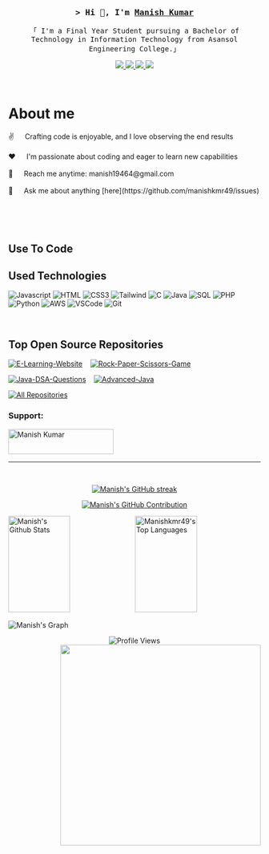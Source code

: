 <!-- Intro  -->
<h3 align="center">
        <samp>&gt; Hi 👋, I'm
                <b><a target="_blank" href="https://manishkmr49.github.io/Portfolio-Manish-Kumar/">Manish Kumar</a></b>
        </samp>
</h3>

<p align="center">
        <samp>「 I'm a Final Year Student pursuing a Bachelor of Technology in Information Technology from Asansol Engineering College.」
        </samp>
</p>

<p align="center">
 <a href="https://manishkmr49.github.io/Portfolio-Manish-Kumar/" target="blank">
  <img src="https://img.shields.io/badge/Website-DC143C?style=for-the-badge&logo=medium&logoColor=white"/>
 </a>
 <a href="https://www.linkedin.com/in/manish-kumar-7b0535229/" target="_blank">
  <img src="https://img.shields.io/badge/LinkedIn-0077B5?style=for-the-badge&logo=linkedin&logoColor=white"/>
 </a>
 <a href="https://x.com/Manishkmr03" target="_blank">
  <img src="https://img.shields.io/badge/Twitter-1DA1F2?style=for-the-badge&logo=twitter&logoColor=white"/>
 </a>
 <a href="https://www.instagram.com/manishkmr49" target="_blank">
  <img src="https://img.shields.io/badge/Instagram-fe4164?style=for-the-badge&logo=instagram&logoColor=white"/>
 </a>
</p>
<br />

<!-- About Section -->
# About me

<p>
 ✌️ &emsp; Crafting code is enjoyable, and I love observing the end results <br/><br/>
 ❤️ &emsp; I'm passionate about coding and eager to learn new capabilities <br/><br/>
 📧 &emsp; Reach me anytime: manish19464@gmail.com<br/><br/>
 💬 &emsp; Ask me about anything [here](https://github.com/manishkmr49/issues)
</p>

<br/>
<br/>
<br/>

## Use To Code

## Used Technologies

![Javascript](https://img.shields.io/badge/Javascript-F0DB4F?style=for-the-badge&labelColor=black&logo=javascript&logoColor=F0DB4F)
![HTML](https://img.shields.io/badge/HTML5-E34F26?style=for-the-badge&logo=html5&logoColor=white)
![CSS3](https://img.shields.io/badge/CSS3-1572B6?style=for-the-badge&logo=css3&logoColor=white)
![Tailwind](https://img.shields.io/badge/Tailwind_CSS-092749?style=for-the-badge&logo=tailwindcss&logoColor=06B6D4&labelColor=000000)
![C](https://img.shields.io/badge/C-A8B9CC?style=for-the-badge&logo=c&logoColor=white)
![Java](https://img.shields.io/badge/Java-007396?style=for-the-badge&logo=openjdk&logoColor=white)
![SQL](https://img.shields.io/badge/SQL-4479A1?style=for-the-badge&logo=mysql&logoColor=white)
![PHP](https://img.shields.io/badge/PHP-777BB4?style=for-the-badge&logo=php&logoColor=white)
![Python](https://img.shields.io/badge/Python-3776AB?style=for-the-badge&logo=python&logoColor=white)
![AWS](https://img.shields.io/badge/AWS-232F3E?style=for-the-badge&logo=amazonaws&logoColor=white)
![VSCode](https://img.shields.io/badge/Visual_Studio-0078d7?style=for-the-badge&logo=visual%20studio&logoColor=white)
![Git](https://img.shields.io/badge/Git-F05032?style=for-the-badge&logo=git&logoColor=white)

<br/>

## Top Open Source Repositories

[![E-Learning-Website](https://github-readme-stats.vercel.app/api/pin/?username=manishkmr49&repo=E-Learning-Website&border_color=7F3FBF&bg_color=0D1117&title_color=C9D1D9&text_color=8B949E&icon_color=7F3FBF)](https://github.com/manishkmr49/E-Learning-Website)&nbsp;&nbsp;&nbsp;&nbsp;[![Rock-Paper-Scissors-Game](https://github-readme-stats.vercel.app/api/pin/?username=manishkmr49&repo=manishkmr49-Rock-Paper-Scissors-game&border_color=7F3FBF&bg_color=0D1117&title_color=C9D1D9&text_color=8B949E&icon_color=7F3FBF)](https://github.com/manishkmr49/manishkmr49-Rock-Paper-Scissors-game)  

[![Java-DSA-Questions](https://github-readme-stats.vercel.app/api/pin/?username=manishkmr49&repo=Java-DSA-Questions&border_color=7F3FBF&bg_color=0D1117&title_color=C9D1D9&text_color=8B949E&icon_color=7F3FBF)](https://github.com/manishkmr49/Java-DSA-Questions)&nbsp;&nbsp;&nbsp;&nbsp;[![Advanced-Java](https://github-readme-stats.vercel.app/api/pin/?username=manishkmr49&repo=Advanced-Java&border_color=7F3FBF&bg_color=0D1117&title_color=C9D1D9&text_color=8B949E&icon_color=7F3FBF)](https://github.com/manishkmr49/Advanced-Java)

<p align="left">
  <a href="https://github.com/manishkmr49?tab=repositories" target="_blank"><img alt="All Repositories" title="All Repositories" src="https://img.shields.io/badge/-All%20Repos-2962FF?style=for-the-badge&logo=koding&logoColor=white"/></a>
</p>

<h3 align="left">Support:</h3>
<p><a href="https://buymeacoffee.com/manish77"> <img align="left" src="https://cdn.buymeacoffee.com/buttons/v2/default-yellow.png" height="50" width="210" alt="Manish Kumar" /></a></p><br><br>

<br/>
<hr/>
<br/>

<p align="center">
  <a href="https://github.com/manishkmr49">
    <img src="https://github-readme-streak-stats.herokuapp.com/?user=manishkmr49&theme=radical&border=7F3FBF&background=0D1117" alt="Manish's GitHub streak"/>
  </a>
</p>

<p align="center">
  <a href="https://github.com/manishkmr49">
    <img src="https://github-profile-summary-cards.vercel.app/api/cards/profile-details?username=manishkmr49&theme=radical" alt="Manish's GitHub Contribution"/>
  </a>
</p>

<a> 
    <a href="https://github.com/manishkmr49"><img alt="Manish's Github Stats" src="https://denvercoder1-github-readme-stats.vercel.app/api?username=manishkmr49&show_icons=true&count_private=true&theme=react&border_color=7F3FBF&bg_color=0D1117&title_color=F85D7F&icon_color=F8D866" height="192px" width="49.5%"/></a>
  <a href="https://github.com/manishkmr49"><img alt="Manishkmr49's Top Languages" src="https://denvercoder1-github-readme-stats.vercel.app/api/top-langs/?username=manishkmr49&langs_count=8&layout=compact&theme=react&border_color=7F3FBF&bg_color=0D1117&title_color=F85D7F&icon_color=F8D866" height="192px" width="49.5%"/></a>
  <br/>
</a>

![Manish's Graph](https://github-readme-activity-graph.vercel.app/graph?username=manishkmr49&custom_title=Manish's%20GitHub%20Activity%20Graph&bg_color=0D1117&color=7F3FBF&line=7F3FBF&point=7F3FBF&area_color=FFFFFF&title_color=FFFFFF&area=true)

<p align="center">
  <img src="https://komarev.com/ghpvc/?username=manishkmr49&color=0e75b6" alt="Profile Views"/>
  <img align="right" width="400" src="https://media1.giphy.com/media/TPl5N4Ci49ZQY/giphy.gif?cid=ecf05e47za80g6ltso1o7f71jkoak398c5qnbpb3ckqos3vf&ep=v1_gifs_search&rid=giphy.gif&ct=g">
</p>
